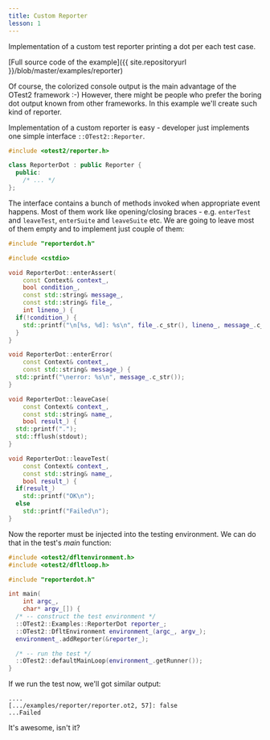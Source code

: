 ```yaml
---
title: Custom Reporter
lesson: 1
---
```

Implementation of a custom test reporter printing a dot per each test case.

[Full source code of the example]({{ site.repositoryurl }}/blob/master/examples/reporter)

Of course, the colorized console output is the main advantage of the OTest2
framework :-) However, there might be people who prefer the boring dot
output known from other frameworks. In this example we'll create such kind
of reporter.

Implementation of a custom reporter is easy - developer just implements
one simple interface ``::OTest2::Reporter``.

```c++
#include <otest2/reporter.h>

class ReporterDot : public Reporter {
  public:
    /* ... */
};
```

The interface contains a bunch of methods invoked when appropriate event happens.
Most of them work like opening/closing braces - e.g. `enterTest` and `leaveTest`,
`enterSuite` and `leaveSuite` etc. We are going to leave most of them empty
and to implement just couple of them:

```c++
#include "reporterdot.h"

#include <cstdio>

void ReporterDot::enterAssert(
    const Context& context_,
    bool condition_,
    const std::string& message_,
    const std::string& file_,
    int lineno_) {
  if(!condition_) {
    std::printf("\n[%s, %d]: %s\n", file_.c_str(), lineno_, message_.c_str());
  }
}

void ReporterDot::enterError(
    const Context& context_,
    const std::string& message_) {
  std::printf("\nerror: %s\n", message_.c_str());
}

void ReporterDot::leaveCase(
    const Context& context_,
    const std::string& name_,
    bool result_) {
  std::printf(".");
  std::fflush(stdout);
}

void ReporterDot::leaveTest(
    const Context& context_,
    const std::string& name_,
    bool result_) {
  if(result_)
    std::printf("OK\n");
  else
    std::printf("Failed\n");
}
```

Now the reporter must be injected into the testing environment. We can do that
in the test's _main_ function:

```c++
#include <otest2/dfltenvironment.h>
#include <otest2/dfltloop.h>

#include "reporterdot.h"

int main(
    int argc_,
    char* argv_[]) {
  /* -- construct the test environment */
  ::OTest2::Examples::ReporterDot reporter_;
  ::OTest2::DfltEnvironment environment_(argc_, argv_);
  environment_.addReporter(&reporter_);

  /* -- run the test */
  ::OTest2::defaultMainLoop(environment_.getRunner());
}
```

If we run the test now, we'll got similar output:
```plaintext
....
[.../examples/reporter/reporter.ot2, 57]: false
...Failed
```
It's awesome, isn't it?
